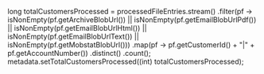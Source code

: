 long totalCustomersProcessed = processedFileEntries.stream()
        .filter(pf -> isNonEmpty(pf.getArchiveBlobUrl()) 
                   || isNonEmpty(pf.getEmailBlobUrlPdf())
                   || isNonEmpty(pf.getEmailBlobUrlHtml())
                   || isNonEmpty(pf.getEmailBlobUrlText())
                   || isNonEmpty(pf.getMobstatBlobUrl()))
        .map(pf -> pf.getCustomerId() + "|" + pf.getAccountNumber())
        .distinct()
        .count();
metadata.setTotalCustomersProcessed((int) totalCustomersProcessed);
